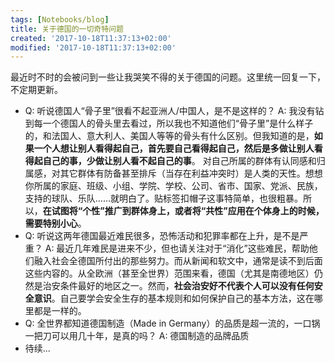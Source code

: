 ```yaml
---
tags: [Notebooks/blog]
title: 关于德国的一切奇特问题
created: '2017-10-18T11:37:13+02:00'
modified: '2017-10-18T11:37:13+02:00'
---
```


最近时不时的会被问到一些让我哭笑不得的关于德国的问题。这里统一回复一下，不定期更新。

- Q: 听说德国人“骨子里”很看不起亚洲人/中国人，是不是这样的？
	A: 我没有钻到每一个德国人的骨头里去看过，所以我也不知道他们“骨子里”是什么样子的，和法国人、意大利人、美国人等等的骨头有什么区别。但我知道的是，**如果一个人想让别人看得起自己，首先要自己看得起自己，然后是多做让别人看得起自己的事，少做让别人看不起自己的事**。
	对自己所属的群体有认同感和归属感，对其它群体有防备甚至排斥（当存在利益冲突时）是人类的天性。想想你所属的家庭、班级、小组、学院、学校、公司、省市、国家、党派、民族，支持的球队、乐队……就明白了。贴标签扣帽子这事特简单，也很粗暴。所以，**在试图将“个性”推广到群体身上，或者将“共性”应用在个体身上的时候，需要特别小心**。
- Q: 听说这两年德国最近难民很多，恐怖活动和犯罪率都在上升，是不是严重？
	A: 最近几年难民是进来不少，但也请关注对于“消化”这些难民，帮助他们融入社会全德国所付出的那些努力。而从新闻和软文中，通常是读不到后面这些内容的。从全欧洲（甚至全世界）范围来看，德国（尤其是南德地区）仍然是治安条件最好的地区之一。然而，**社会治安好不代表个人可以没有任何安全意识**。自己要学会安全生存的基本规则和如何保护自己的基本方法，这在哪里都是一样的。
- Q: 全世界都知道德国制造（Made in Germany）的品质是超一流的，一口锅一把刀可以用几十年，是真的吗？
	A: 德国制造的品牌品质
- 待续...